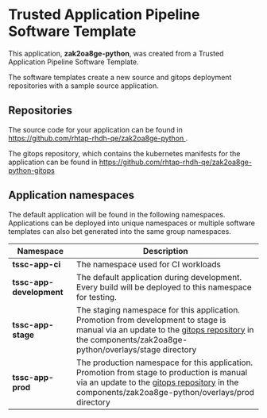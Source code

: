 # Trusted Application Pipeline Software Template

This application, **zak2oa8ge-python**, was created from a Trusted Application Pipeline Software Template.

The software templates create a new source and gitops deployment repositories with a sample source application. 

## Repositories

The source code for your application can be found in [https://github.com/rhtap-rhdh-qe/zak2oa8ge-python ](https://github.com/rhtap-rhdh-qe/zak2oa8ge-python ).
 
The gitops repository, which contains the kubernetes manifests for the application can be found in 
[https://github.com/rhtap-rhdh-qe/zak2oa8ge-python-gitops ](https://github.com/rhtap-rhdh-qe/zak2oa8ge-python-gitops ) 

## Application namespaces 

The default application will be found in the following namespaces. Applications can be deployed into unique namespaces or multiple software templates can also bet generated into the same group namespaces.  

|  Namespace   |  Description   |  
| -------- | -------- |
| **tssc-app-ci** | The namespace used for CI workloads |
| **tssc-app-development** | The default application during development. Every build will be deployed to this namespace for testing. |
| **tssc-app-stage** | The staging namespace for this application. Promotion from development to stage is manual via an update to the [gitops repository](https://github.com/rhtap-rhdh-qe/zak2oa8ge-python-gitops ) in the components/zak2oa8ge-python/overlays/stage directory |
| **tssc-app-prod** | The production namespace for this application. Promotion from stage to production is manual via an update to the [gitops repository](https://github.com/rhtap-rhdh-qe/zak2oa8ge-python-gitops ) in the components/zak2oa8ge-python/overlays/prod directory |